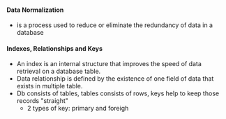 #### Data Normalization
  * is a process used to reduce or eliminate the redundancy of data in a database

#### Indexes, Relationships and Keys
  * An index is an internal structure that improves the speed of data retrieval on a database table.
  * Data relationship is defined by the existence of one field of data that exists in multiple table.
  * Db consists of tables, tables consists of rows, keys help to keep those records "straight"
    * 2 types of key: primary and foreigh
